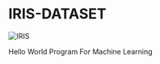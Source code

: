 # IRIS-DATASET
![IRIS](https://miro.medium.com/max/1003/1*2uGt_aWJoBjqF2qTzRc2JQ.jpeg)

Hello World Program For Machine Learning
